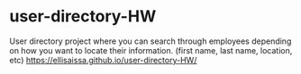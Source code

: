 # user-directory-HW

User directory project where you can search through employees depending on how you want to locate their information. (first name, last name, location, etc)
https://ellisaissa.github.io/user-directory-HW/
